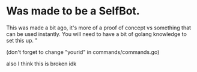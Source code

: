 # Was made to be a SelfBot. 

This was made a bit ago, it's more of a proof of concept vs something that can be used instantly. You will need to have a bit of golang knowledge to set this up. "


(don't forget to change "yourid" in commands/commands.go)

also I think this is broken idk
